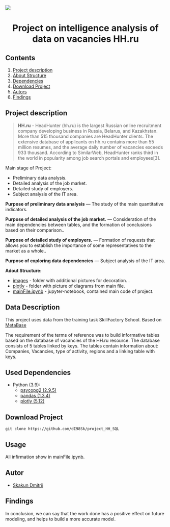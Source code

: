 
![](/images/hh_logo.jpg)
# <center> Project on intelligence analysis of data on vacancies HH.ru </center>
## Contents
1. [Project description](#Project-description)
2. [About Structure](#About%20Structure)
3. [Dependencies](#Dependencies)
4. [Download Project](#Download-Project)
5. [Autors](#Autors)
6. [Findings](Findings)

## Project description

> **HH.ru** - HeadHunter (hh.ru) is the largest Russian online recruitment company developing business in Russia, Belarus, and Kazakhstan. More than 515 thousand companies are HeadHunter clients. The extensive database of applicants on hh.ru contains more than 55 million resumes, and the average daily number of vacancies exceeds 933 thousand. According to SimilarWeb, HeadHunter ranks third in the world in popularity among job search portals and employees[3].


Main stage of Project:
* Preliminary data analysis.
* Detailed analysis of the job market.
* Detailed study of employers.
* Subject analysis of the IT area.





**Purpose of preliminary data analysis** — 
The study of the main quantitative indicators.

**Purpose of detailed analysis of the job market.** — 
Consideration of the main dependencies between tables, and the formation of conclusions based on their comparison..

**Purpose of detailed study of employers.** — 
Formation of requests that allows you to establish the importance of some representatives to the market as a whole..

**Purpose of exploring data dependencies** — 
Subject analysis of the IT area.


**Adout Structure:**
* [images](./images) - folder with additional pictures for decoration. .
* [plotly](./plotly) - folder with picture of diagrams from main file.
* [mainFile.ipynb](./mainFile.ipynb) - jupyter-notebook, contained main code of project.


## Data Description
This project uses data from the training task SkillFactory School. Based on [MetaBase](https://www.metabase.com/)

The requirement of the terms of reference was to build informative tables based on the database of vacancies of the HH.ru resource. The database consists of 5 tables linked by keys. The tables contain information about: Companies, Vacancies, type of activity, regions and a linking table with keys.

## Used Dependencies
* Python (3.9):
    * [psycopg2 (2.9.5)](https://pypi.org/project/psycopg2/)
    * [pandas (1.3.4)](https://pandas.pydata.org)
    * [plotly (5.12)](https://plotly.com/python/)

## Download Project

```
git clone https://github.com/dI98Sk/project_HH_SQL
```

## Usage
All infirmation show in mainFile.ipynb.

##  Autor

* [Skakun Dmitrii](https://www.instagram.com/skakun_dr/)

## Findings

In conclusion, we can say that the work done has a positive effect on future modeling, and helps to build a more accurate model.
